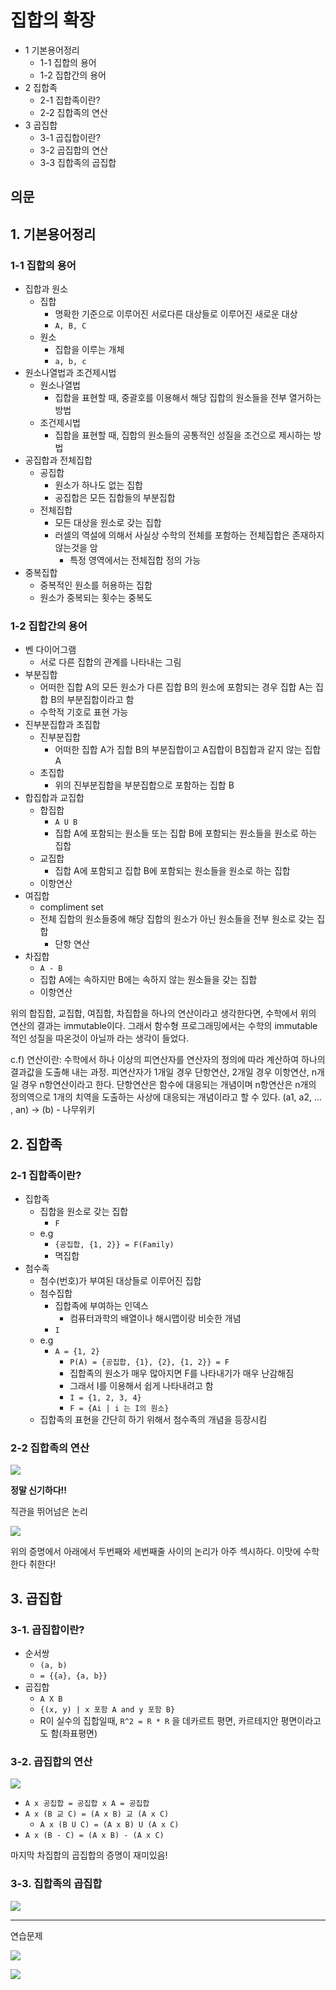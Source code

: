 # 집합의 확장

- 1 기본용어정리
  - 1-1 집합의 용어
  - 1-2 집합간의 용어
- 2 집합족
  - 2-1 집합족이란?
  - 2-2 집합족의 연산
- 3 곱집합
  - 3-1 곱집합이란?
  - 3-2 곱집합의 연산
  - 3-3 집합족의 곱집합

## 의문

## 1. 기본용어정리

### 1-1 집합의 용어

- 집합과 원소
  - 집합
    - 명확한 기준으로 이루어진 서로다른 대상들로 이루어진 새로운 대상
    - `A, B, C`
  - 원소
    - 집합을 이루는 개체
    - `a, b, c`
- 원소나열법과 조건제시법
  - 원소나열법
    - 집합을 표현할 때, 중괄호를 이용해서 해당 집합의 원소들을 전부 열거하는 방법
  - 조건제시법
    - 집합을 표현할 때, 집합의 원소들의 공통적인 성질을 조건으로 제시하는 방법
- 공집합과 전체집합
  - 공집합
    - 원소가 하나도 없는 집합
    - 공집합은 모든 집합들의 부분집합
  - 전체집합
    - 모든 대상을 원소로 갖는 집합
    - 러셀의 역설에 의해서 사실상 수학의 전체를 포함하는 전체집합은 존재하지 않는것을 암
      - 특정 영역에서는 전체집합 정의 가능
- 중복집합
  - 중복적인 원소를 허용하는 집합
  - 원소가 중복되는 횟수는 중복도

### 1-2 집합간의 용어

- 벤 다이어그램
  - 서로 다른 집합의 관계를 나타내는 그림
- 부분집합
  - 어떠한 집합 A의 모든 원소가 다른 집합 B의 원소에 포함되는 경우 집합 A는 집합 B의 부분집합이라고 함
  - 수학적 기호로 표현 가능
- 진부분집합과 초집합
  - 진부분집합
    - 어떠한 집합 A가 집합 B의 부분집합이고 A집합이 B집합과 같지 않는 집합 A
  - 초집합
    - 위의 진부분집합을 부분집합으로 포함하는 집합 B
- 합집합과 교집합
  - 합집합
    - `A U B`
    - 집합 A에 포함되는 원소들 또는 집합 B에 포함되는 원소들을 원소로 하는 집합
  - 교집합
    - 집합 A에 포함되고 집합 B에 포함되는 원소들을 원소로 하는 집합
  - 이항연산
- 여집합
  - compliment set
  - 전체 집합의 원소들중에 해당 집합의 원소가 아닌 원소들을 전부 원소로 갖는 집합
    - 단항 연산
- 차집합
  - `A - B`
  - 집합 A에는 속하지만 B에는 속하지 않는 원소들을 갖는 집합
  - 이항연산

위의 합집합, 교집합, 여집합, 차집합을 하나의 연산이라고 생각한다면, 수학에서 위의 연산의 결과는 immutable이다. 그래서 함수형 프로그래밍에서는 수학의 immutable적인 성질을 따온것이 아닐까 라는 생각이 들었다.

c.f) 연산이란: 수학에서 하나 이상의 피연산자를 연산자의 정의에 따라 계산하여 하나의 결과값을 도출해 내는 과정. 피연산자가 1개일 경우 단항연산, 2개일 경우 이항연산, n개일 경우 n항연산이라고 한다. 단항연산은 함수에 대응되는 개념이며 n항연산은 n개의 정의역으로 1개의 치역을 도출하는 사상에 대응되는 개념이라고 할 수 있다. (a1, a2, ... , an) → (b) - 나무위키

## 2. 집합족

### 2-1 집합족이란?

- 집합족
  - 집합을 원소로 갖는 집합
    - `F`
  - e.g
    - `{공집합, {1, 2}} = F(Family)`
    - 멱집합
- 첨수족
  - 첨수(번호)가 부여된 대상들로 이루어진 집합
  - 첨수집합
    - 집합족에 부여하는 인덱스
      - 컴퓨터과학의 배열이나 해시맵이랑 비슷한 개념
    - `I`
  - e.g
    - `A = {1, 2}`
      - `P(A) = {공집합, {1}, {2}, {1, 2}} = F`
      - 집합족의 원소가 매우 많아지면 F를 나타내기가 매우 난감해짐
      - 그래서 I를 이용해서 쉽게 나타내려고 함
      - `I = {1, 2, 3, 4}`
      - `F = {Ai | i 는 I의 원소}`
  - 집합족의 표현을 간단히 하기 위해서 첨수족의 개념을 등장시킴

### 2-2 집합족의 연산

![](./images/ch2/family_set_operation.png)

**정말 신기하다!!**

직관을 뛰어넘은 논리

![](./images/ch2/family_set_operation_unsolved.png)

위의 증명에서 아래에서 두번째와 세번째줄 사이의 논리가 아주 섹시하다. 이맛에 수학한다 취한다!

## 3. 곱집합

### 3-1. 곱집합이란?

- 순서쌍
  - `(a, b)`
  - `= {{a}, {a, b}}`
- 곱집합
  - `A X B`
  - `{(x, y) | x 포함 A and y 포함 B}`
  - R이 실수의 집합일때, `R^2 = R * R` 을 데카르트 평면, 카르테지안 평면이라고도 함(좌표평면)

### 3-2. 곱집합의 연산

![](./images/ch2/product_set_operation.png)

- `A x 공집합 = 공집합 x A = 공집합`
- `A x (B 교 C) = (A x B) 교 (A x C)`
  - `A x (B U C) = (A x B) U (A x C)`
- `A x (B - C) = (A x B) - (A x C)`

마지막 차집합의 곱집합의 증명이 재미있음!

### 3-3. 집합족의 곱집합

![](./images/ch2/product_set_operation2.png)

---

연습문제

![](./images/ch2/product_set_operation3.png)

![](./images/ch2/product_set_operation4.png)
